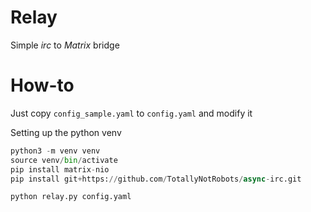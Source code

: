 Relay
=====

Simple _irc_ to _Matrix_ bridge


How-to
======

Just copy `config_sample.yaml` to `config.yaml` and modify it


Setting up the python venv


```python
python3 -m venv venv
source venv/bin/activate
pip install matrix-nio
pip install git+https://github.com/TotallyNotRobots/async-irc.git

python relay.py config.yaml
```

